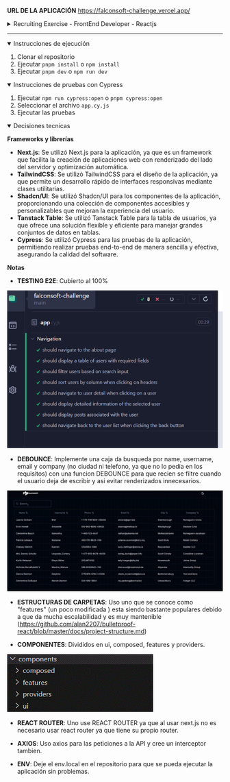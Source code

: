 **URL DE LA APLICACIÓN** https://falconsoft-challenge.vercel.app/

<details>
<summary>Recruiting Exercise - FrontEnd Developer - Reactjs</summary>

## Perfil

**React FrontEnd Developer**

## Objetivo

El ejercicio apunta a demostrar el conocimiento de React y algunas de las capacidades esenciales para el desarrollo de aplicaciones de gestión e inteligencia de negocio. Entre ellas:

- Diseño enfocado en UI modernas y UX.
- Estructuración de módulos y clases.
- Optimización de performance y manejo de recursos.
- Claridad del código fuente.

## Descripción

Crear una aplicación React que consuma la API de JSONPlaceholder para mostrar usuarios y sus posts asociados, implementando navegación, filtrado y visualización de detalles.

## Requerimientos Funcionales

### 1. Lista de Usuarios

- Crear una tabla que muestre la información de los usuarios.
- **Campos requeridos**:
  - Nombre
  - Nombre de usuario
  - Teléfono
  - Email
  - Ciudad
  - Nombre de la empresa
- Implementar un buscador que filtre por nombre, usuario, email y empresa.
- Los registros deben ser clickeables para redireccionar al detalle del usuario.
- Implementar ordenamiento en las columnas de la tabla (clickeando en los headers).

### 2. Detalle de Usuario

- Mostrar la información detallada del usuario seleccionado.
- Implementar la carga de posts asociados al usuario.
- Mostrar los posts en un formato de tarjetas con título y contenido.
- Agregar un botón para volver a la lista de usuarios.

## Requerimientos Técnicos

### Estructura y Organización

- Utilizar **React Router** para la navegación.
- Manejar estados y efectos apropiadamente.
- Estructurar el código de manera modular y reutilizable.

### Manejo de Datos

- Consumir los siguientes endpoints:
  - `GET /users`
  - `GET /users/:id`
  - `GET /users/:id/posts`
- Implementar manejo de errores y estados de carga.
- Utilizar `async/await` para las llamadas a la API.

### APIs

```http
// Usuarios
GET https://jsonplaceholder.typicode.com/users
GET https://jsonplaceholder.typicode.com/users/:id

// Posts
GET https://jsonplaceholder.typicode.com/users/:id/posts
```

## Entregables

❏ Aplicación compilada  
❏ Código fuente compilable  
❏ Instrucciones de ejecución

</details>

---

<details open>
<summary>Instrucciones de ejecución</summary>

1. Clonar el repositorio
2. Ejecutar `pnpm install` o `npm install`
3. Ejecutar `pnpm dev` o `npm run dev`

</details>

<details open>
<summary>Instrucciones de pruebas con Cypress</summary>

1. Ejecutar `npm run cypress:open` o `pnpm cypress:open`
2. Seleccionar el archivo `app.cy.js`
3. Ejecutar las pruebas

</details>

<details open>
<summary>Decisiones tecnicas</summary>

**Frameworks y librerías**

- **Next.js**: Se utilizó Next.js para la aplicación, ya que es un framework que facilita la creación de aplicaciones web con renderizado del lado del servidor y optimización automática.
- **TailwindCSS**: Se utilizó TailwindCSS para el diseño de la aplicación, ya que permite un desarrollo rápido de interfaces responsivas mediante clases utilitarias.
- **Shadcn/UI**: Se utilizó Shadcn/UI para los componentes de la aplicación, proporcionando una colección de componentes accesibles y personalizables que mejoran la experiencia del usuario.
- **Tanstack Table**: Se utilizó Tanstack Table para la tabla de usuarios, ya que ofrece una solución flexible y eficiente para manejar grandes conjuntos de datos en tablas.
- **Cypress**: Se utilizó Cypress para las pruebas de la aplicación, permitiendo realizar pruebas end-to-end de manera sencilla y efectiva, asegurando la calidad del software.

**Notas**

- **TESTING E2E**: Cubierto al 100%

![](readme/e2e.gif)

- **DEBOUNCE**: Implemente una caja da busqueda por name, username, email y company (no ciudad ni telefono, ya que no lo pedia en los requisitos) con una funcion DEBOUNCE para que recien se filtre cuando el usuario deja de escribir y asi evitar renderizados innecesarios.

![](readme/debounce.gif)

- **ESTRUCTURAS DE CARPETAS**: Uso uno que se conoce como "features" (un poco modificada ) esta siendo bastante populares debido a que da mucha escalabilidad y es muy mantenible (https://github.com/alan2207/bulletproof-react/blob/master/docs/project-structure.md)

- **COMPONENTES**: Divididos en ui, composed, features y providers.

![](readme/components.gif)

- **REACT ROUTER**: Uno use REACT ROUTER ya que al usar next.js no es necesario usar react router ya que tiene su propio router.

- **AXIOS**: Uso axios para las peticiones a la API y cree un interceptor tambien.

- **ENV**: Deje el env.local en el repositorio para que se pueda ejecutar la aplicación sin problemas.

</details>
</details>
